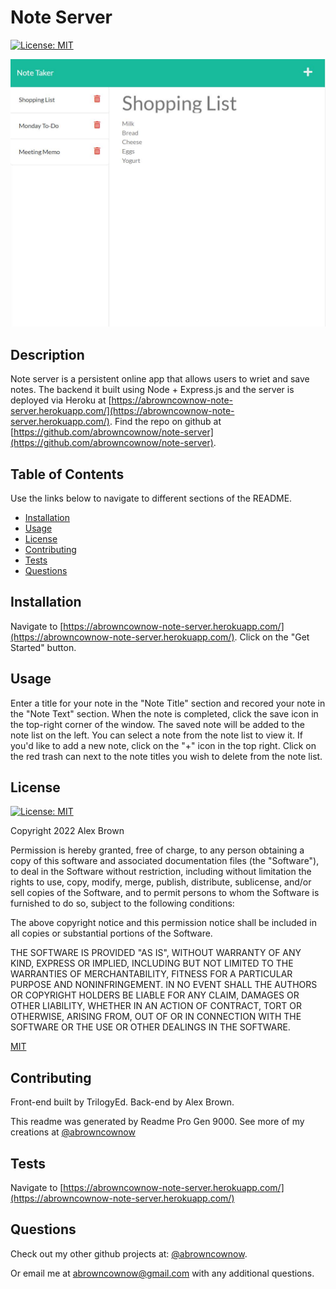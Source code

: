 
# Note Server
[![License: MIT](https://img.shields.io/badge/License-MIT-yellow.svg)](https://opensource.org/licenses/MIT)


![Note Server](./public/assets/images/screenshot.JPG)



## Description

  Note server is a persistent online app that allows users to wriet and save notes. The backend it built using Node +  Express.js and the server is deployed via Heroku at [https://abrowncownow-note-server.herokuapp.com/](https://abrowncownow-note-server.herokuapp.com/). Find the repo on github at [https://github.com/abrowncownow/note-server](https://github.com/abrowncownow/note-server).

## Table of Contents

  Use the links below to navigate to different sections of the README.

-   [Installation](#installation)
-   [Usage](#usage)
-   [License](#license)
-   [Contributing](#contributing)
-   [Tests](#tests)
-   [Questions](#questions)

## Installation

  Navigate to [https://abrowncownow-note-server.herokuapp.com/](https://abrowncownow-note-server.herokuapp.com/). Click on the "Get Started" button.

## Usage

  Enter a title for your note in the "Note Title" section and recored your note in the "Note Text" section. When the note is completed, click the save icon in the top-right corner of the window. The saved note will be added to the note list on the left. You can select a note from the note list to view it. If you'd like to add a new note, click on the "+" icon in the top right. Click on the red trash can next to the note titles you wish to delete from the note list.

## License
  [![License: MIT](https://img.shields.io/badge/License-MIT-yellow.svg)](https://opensource.org/licenses/MIT)

  Copyright 2022 Alex Brown

  
Permission is hereby granted, free of charge, to any person obtaining a copy of this software and associated documentation files (the "Software"), to deal in the Software without restriction, including without limitation the rights to use, copy, modify, merge, publish, distribute, sublicense, and/or sell copies of the Software, and to permit persons to whom the Software is furnished to do so, subject to the following conditions:

The above copyright notice and this permission notice shall be included in all copies or substantial portions of the Software.

THE SOFTWARE IS PROVIDED "AS IS", WITHOUT WARRANTY OF ANY KIND, EXPRESS OR IMPLIED, INCLUDING BUT NOT LIMITED TO THE WARRANTIES OF MERCHANTABILITY, FITNESS FOR A PARTICULAR PURPOSE AND NONINFRINGEMENT. IN NO EVENT SHALL THE AUTHORS OR COPYRIGHT HOLDERS BE LIABLE FOR ANY CLAIM, DAMAGES OR OTHER LIABILITY, WHETHER IN AN ACTION OF CONTRACT, TORT OR OTHERWISE, ARISING FROM, OUT OF OR IN CONNECTION WITH THE SOFTWARE OR THE USE OR OTHER DEALINGS IN THE SOFTWARE.

[MIT](https://opensource.org/licenses/MIT)

## Contributing

  Front-end built by TrilogyEd. Back-end by Alex Brown.

  This readme was generated by Readme Pro Gen 9000. See more of my creations at [@abrowncownow](https://https://github.com/abrowncownow)

## Tests

  Navigate to [https://abrowncownow-note-server.herokuapp.com/](https://abrowncownow-note-server.herokuapp.com/)

## Questions

  Check out my other github projects at: [@abrowncownow](https://github.com/abrowncownow).

  Or email me at [abrowncownow@gmail.com](abrowncownow@gmail.com) with any additional questions.
